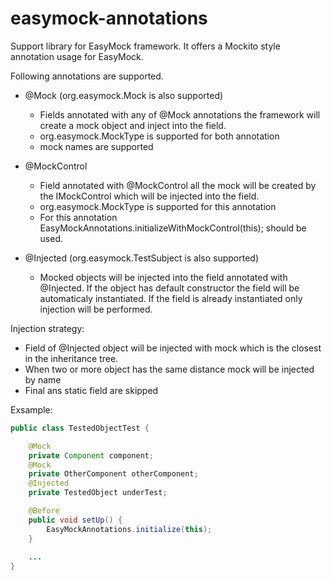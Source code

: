 easymock-annotations
====================

Support library for EasyMock framework. It offers a Mockito style annotation usage for EasyMock.

Following annotations are supported.

- @Mock (org.easymock.Mock is also supported)
  - Fields annotated with any of @Mock annotations the framework will create a mock object and inject into the field.
  - org.easymock.MockType is supported for both annotation
  - mock names are supported
  
- @MockControl
  - Field annotated with @MockControl all the mock will be created by the IMockControl which will be injected into the field.
  - org.easymock.MockType is supported for this annotation
  - For this annotation EasyMockAnnotations.initializeWithMockControl(this); should be used.

  
- @Injected (org.easymock.TestSubject is also supported)
  - Mocked objects will be injected into the field annotated with @Injected. If the object has default constructor the field will be automaticaly instantiated. If the field is already instantiated only injection will be performed.

Injection strategy:
  - Field of @Injected object will be injected with mock which is the closest in the inheritance tree.
  - When two or more object has the same distance mock will be injected by name
  - Final ans static field are skipped
  
  
Exsample:

```java
public class TestedObjectTest {

    @Mock
    private Component component;
    @Mock
    private OtherComponent otherComponent;
    @Injected
    private TestedObject underTest;

    @Before
    public void setUp() {
        EasyMockAnnotations.initialize(this);
    }
    
    ...
}
```
